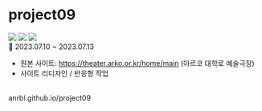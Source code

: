 # project09


<img src="https://img.shields.io/badge/반응형-808000?style=for-the-badge&logo=awesomelists&logoColor=white"/>  <img src="https://img.shields.io/badge/10주차-2F2625?style=for-the-badge&logo=codesandbox&logoColor=white"/> <img src="https://img.shields.io/badge/Scss 작업-CC6699?style=for-the-badge&logo=sass&logoColor=white"/>
<br/>
📅 2023.07.10 ~ 2023.07.13
 - 원본 사이트: https://theater.arko.or.kr/home/main (아르코 대학로 예술극장)
 - 사이트 리디자인 / 반응형 작업
<br/>
anrbl.github.io/project09
